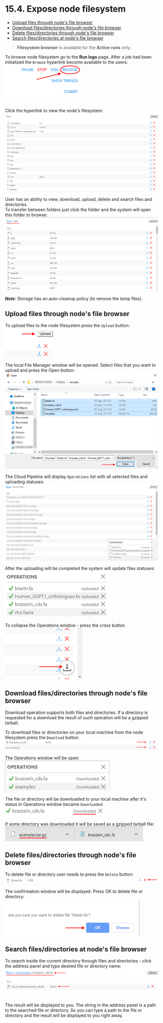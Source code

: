 # 15.4. Expose node filesystem

- [Upload files through node's file browser](#upload-files-through-nodes-file-browser)
- [Download files/directories through node's file browser](#download-filesdirectories-through-nodes-file-browser)
- [Delete files/directories through node's file browser](#delete-filesdirectories-through-nodes-file-browser)
- [Search files/directories at node's file browser](#search-filesdirectories-at-nodes-file-browser)

> **Filesystem browser** is available for the **Active runs** only.  

To browse node filesystem go to the **Run logs** page. After a job had been initialized the `Browse` hyperlink become available to the users:  
    ![CP_v.0.16_ReleaseNotes](attachments/NodeFilesystem_02.png)

Click the hyperlink to view the node's filesystem:  
    ![CP_v.0.16_ReleaseNotes](attachments/NodeFilesystem_03.png)

User has an ability to view, download, upload, delete and search files and directories.  
To transfer between folders just click the folder and the system will open this folder to browse:  
    ![CP_v.0.16_ReleaseNotes](attachments/NodeFilesystem_16.png)

**_Note_**: Storage has an auto-cleanup policy (to remove the temp files).

## Upload files through node's file browser

To upload files to the node filesystem press the `Upload` button:  
    ![CP_v.0.16_ReleaseNotes](attachments/NodeFilesystem_04.png)

The local File Manager window will be opened. Select files that you want to upload and press the Open button:  
    ![CP_v.0.16_ReleaseNotes](attachments/NodeFilesystem_05.png)

The Cloud Pipeline will display `Operations` list with all selected files and uploading statuses:  
    ![CP_v.0.16_ReleaseNotes](attachments/NodeFilesystem_06.png)

After the uploading will be completed the system will update files statuses:  
    ![CP_v.0.16_ReleaseNotes](attachments/NodeFilesystem_07.png)

To collapse the Operations window - press the cross button.  
    ![CP_v.0.16_ReleaseNotes](attachments/NodeFilesystem_08.png)

## Download files/directories through node's file browser

Download operation supports both files and directories. If a directory is requested for a download the result of such operation will be a gzipped tarball.

To download files or directories on your local machine from the node filesystem press the `Download` button:  
    ![CP_v.0.16_ReleaseNotes](attachments/NodeFilesystem_09.png)  

The Operations window will be open:  
    ![CP_v.0.16_ReleaseNotes](attachments/NodeFilesystem_11.png)

The file or directory will be downloaded to your local machine after it's status in Operations window became `Downloaded`:  
    ![CP_v.0.16_ReleaseNotes](attachments/NodeFilesystem_10.png)

If some directory was downloaded it will be saved as a gzipped tarball file:  
    ![CP_v.0.16_ReleaseNotes](attachments/NodeFilesystem_15.png)

## Delete files/directories through node's file browser

To delete file or directory user needs to press the `Delete` button:  
    ![CP_v.0.16_ReleaseNotes](attachments/NodeFilesystem_12.png)  
  
The confirmation window will be displayed. Press OK to delete file or directory:  
    ![CP_v.0.16_ReleaseNotes](attachments/NodeFilesystem_13.png)  

## Search files/directories at node's file browser

To search inside the current directory through files and directories - click the address panel and type desired file or directory name:  
    ![CP_v.0.16_ReleaseNotes](attachments/NodeFilesystem_14.png)  

The result will be displayed to you. The string in the address panel is a path to the searched file or directory. So you can type a path to the file or directory and the result will be displayed to you right away.
